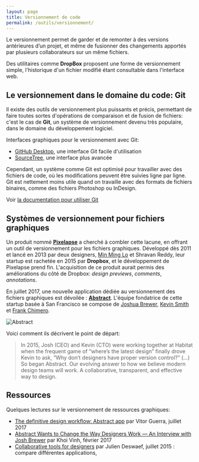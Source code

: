```yaml
---
layout: page
title: Versionnement de code
permalink: /outils/versionnement/
---
```


Le versionnement permet de garder et de remonter à des versions antérieures d’un projet, et même de fusionner des changements apportés par plusieurs collaborateurs sur un même fichiers.

Des utilitaires comme **DropBox** proposent une forme de versionnement simple, l'historique d'un fichier modifié étant consultable dans l'interface web.

## Le versionnement dans le domaine du code: Git

Il existe des outils de versionnement plus puissants et précis, permettant de faire toutes sortes d'opérations de comparaison et de fusion de fichiers: c'est le cas de **Git**, un système de versionnement devenu très populaire, dans le domaine du développement logiciel.

Interfaces graphiques pour le versionnement avec Git:

- [GitHub Desktop](https://desktop.github.com/), une interface Git facile d'utilisation
- [SourceTree](https://www.sourcetreeapp.com/), une interface plus avancée

Cependant, un système comme Git est optimisé pour travailler avec des fichiers de code, où les modifications peuvent être suivies ligne par ligne. Git est nettement moins utile quand on travaille avec des formats de fichiers binaires, comme des fichiers Photoshop ou InDesign.

Voir [la documentation pour utiliser Git](../../git/)

## Systèmes de versionnement pour fichiers graphiques

Un produit nommé **[Pixelapse](http://pixelapse.com/)** a cherché à combler cette lacune, en offrant un outil de versionnement pour les fichiers graphiques. Développé dès 2011 et lancé en 2013 par deux designers, [Min Ming Lo](https://twitter.com/lominming) et Shravan Reddy, leur startup est rachetée en 2015 par **Dropbox**, et le développement de Pixelapse prend fin. L'acquisition de ce produit aurait permis des améliorations du côté de Dropbox: *design previews*, *comments*, *annotations*.

En juillet 2017, une nouvelle application dédiée au versionnement des fichiers graphiques est dévoilée : **[Abstract](https://www.goabstract.com/)**. L'équipe fondatrice de cette startup basée à San Francisco se compose de [Joshua Brewer](https://twitter.com/jbrewer), [Kevin Smith](http://kevinsmith.cc/) et [Frank Chimero](https://frankchimero.com/). 

![Abstract](/cours-outils/img/abstract-interface.png)

Voici comment ils décrivent le point de départ:

> In 2015, Josh (CEO) and Kevin (CTO) were working together at Habitat when the frequent game of “where’s the latest design” finally drove Kevin to ask, “Why don’t designers have proper version control?” (...) So began Abstract. Our evolving answer to how we believe modern design teams will work. A collaborative, transparent, and effective way to design.

## Ressources 

Quelques lectures sur le versionnement de ressources graphiques:

<div class="cards"></div>

* [The definitive design workflow: Abstract app](https://blog.prototypr.io/the-definitive-design-workflow-abstract-app-611b86d7649b) par Vitor Guerra, juillet 2017
* [Abstract Wants to Change the Way Designers Work — An Interview with Josh Brewer](https://www.subtraction.com/2017/02/27/abstract-wants-to-change/) par Khoi Vinh, février 2017
* [Collaborative tools for designers](http://p.xuv.be/collaborative-tools-for-designers-part-1) par Julien Deswaef, juillet 2015 : compare différentes applications, 